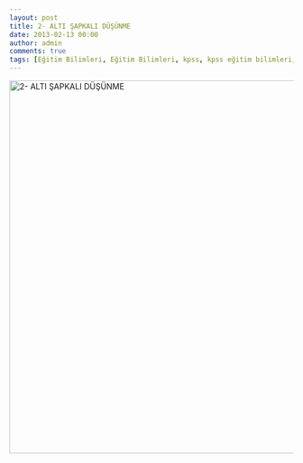 ```yaml
---
layout: post
title: 2- ALTI ŞAPKALI DÜŞÜNME
date: 2013-02-13 00:00
author: admin
comments: true
tags: [Eğitim Bilimleri, Eğitim Bilimleri, kpss, kpss eğitim bilimleri, Multimedya]
---
```

<a href="http://egitimvaktim.com/2-alti-sapkali-dusunme/2-alti-sapkali-dusunme" rel="attachment wp-att-8653"><img class="alignnone size-full wp-image-8653" alt="2- ALTI ŞAPKALI DÜŞÜNME" src="http://egitimvaktim.com/dosyalar/2013/02/2-ALTI-ŞAPKALI-DÜŞÜNME.png" width="1290" height="661" /></a>
